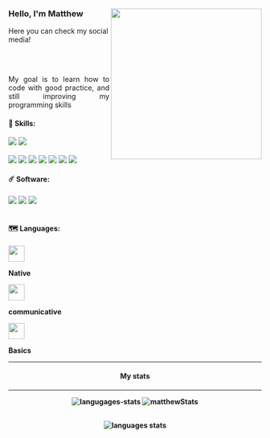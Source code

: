 <h3>Hello, I'm Matthew <img align="right" src="https://media3.giphy.com/media/11fHSR7hmRLbkA/giphy.gif?cid=ecf05e47qyxcrlr2vox8w6v19uc3w4e6l0wmf8srflw7b3p6&rid=giphy.gif&ct=g" width="300" > </h3>
<p> Here you can check my social media! </p>

</br>
</br>
<p align="justify">
 My goal is to learn how to code with good practice, and still improving my programming skills
</p>
<h4>🧬 Skills:</h4>
<div>
<img src="https://img.shields.io/badge/C%23-blue?logo=csharp" />
<img src="https://img.shields.io/badge/.NET-blue?logo=dotnet" /> 
<br />
<br />
<img src="https://img.shields.io/badge/javascript-%2329292929?logo=javascript&logoColor=white" />
<img src="https://img.shields.io/badge/react-%2329292929?logo=react&logoColor=white" />
<img src="https://img.shields.io/badge/typescript-%2329292929?logo=typescript&logoColor=white" />
<img src="https://img.shields.io/badge/wordpress-%2329292929?logo=wordpress&logoColor=white" />
<img src="https://img.shields.io/badge/HTML-%2329292929?logo=html5&logoColor=white" />
<img src="https://img.shields.io/badge/CSS-%2329292929?logo=css3&logoColor=white" />
<img src="https://img.shields.io/badge/sass-%2329292929?logo=sass&logoColor=white" />

<h4>☄️ Software:</h4>
<img src="https://img.shields.io/badge/Visual Studio-orange?logo=VisualStudio&logoColor=white" />
<img src="https://img.shields.io/badge/Visual Studio Code-orange?logo=VisualStudioCode&logoColor=white" />
<img src="https://img.shields.io/badge/Visual Studio Code-orange?logo=Poland&logoColor=white" />
 
</div>
  </br>
  <div align="left">
    <h4>🗺️ Languages:<h4/>
      <div align="left">
        <div>
        <img style="width:32px;" src="https://upload.wikimedia.org/wikipedia/en/1/12/Flag_of_Poland.svg" />
        <p>Native</p>
        <img style="width:32px;" src="https://upload.wikimedia.org/wikipedia/en/thumb/a/ae/Flag_of_the_United_Kingdom.svg/1200px-Flag_of_the_United_Kingdom.svg.png" />
        <p>communicative</p>
        <img style="width:32px;" src="https://upload.wikimedia.org/wikipedia/commons/thumb/9/9a/Flag_of_Spain.svg/2560px-Flag_of_Spain.svg.png" />
        <p>Basics</p>
       </div>
        <hr>
        <div align="center">
        <h4>
          My stats
        </h4>
          <div>
        <hr>
      </div>
      <div>
       <img src="https://streak-stats.demolab.com?user=h4rdPL&theme=dark&border_radius=4" style="margin-bottom: 30px;" alt="langugages-stats"/>
      <img src="https://github-readme-stats.vercel.app/api?username=h4rdPL&show_icons=true&theme=dark"  style="margin-bottom: 30px;" alt="matthewStats" />
        <br />
      <img src="https://github-readme-stats.vercel.app/api/top-langs/?username=h4rdPL&layout=compact&theme=dark" alt="languages stats" />
      </div>
  </div>
  

   
</br>
</br>


